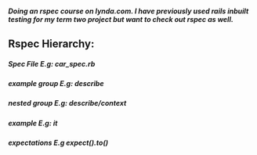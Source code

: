 ##### Doing an rspec course on lynda.com. I have previously used rails inbuilt testing for my term two project but want to check out rspec as well.


## Rspec Hierarchy:
##### Spec File E.g: car_spec.rb
##### example group E.g: describe
##### nested group E.g: describe/context
##### example E.g: it
##### expectations E.g expect().to()
